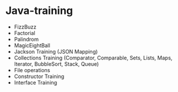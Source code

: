 # Java-training

* FizzBuzz
* Factorial
* Palindrom
* MagicEightBall
* Jackson Training (JSON Mapping)
* Collections Training (Comparator, Comparable, Sets, Lists, Maps, Iterator, BubbleSort, Stack, Queue)
* File operations
* Constructor Training
* Interface Training
